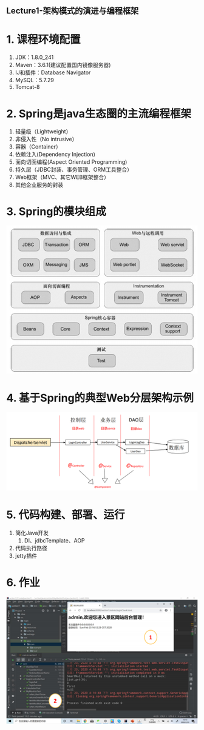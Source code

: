 Lecture1-架构模式的演进与编程框架
---

# 1. 课程环境配置
1. JDK：1.8.0_241
2. Maven：3.6.1(建议配置国内镜像服务器)
3. IJ和插件：Database Navigator
4. MySQL：5.7.29
5. Tomcat-8

# 2. Spring是java生态圈的主流编程框架
1. 轻量级（Lightweight）
2. 非侵入性（No intrusive）
3. 容器（Container）
4. 依赖注入(Dependency Injection)
5. 面向切面编程(Aspect Oriented Programming)
6. 持久层（JDBC封装、事务管理、ORM工具整合）
7. Web框架（MVC、其它WEB框架整合）
8. 其他企业服务的封装

# 3. Spring的模块组成
![](img/lec1/1.png)

# 4. 基于Spring的典型Web分层架构示例
![](img/lec1/2.png)

# 5. 代码构建、部署、运行
1. 简化Java开发
   1. DI、jdbcTemplate、AOP
2. 代码执行路径
3. jetty插件

# 6. 作业
![](img/lec1/3.png)
